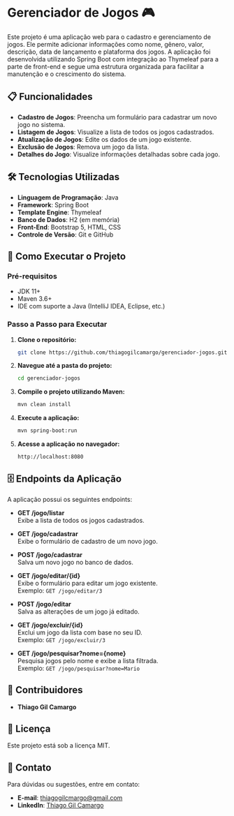 # Gerenciador de Jogos 🎮

Este projeto é uma aplicação web para o cadastro e gerenciamento de jogos. Ele permite adicionar informações como nome, gênero, valor, descrição, data de lançamento e plataforma dos jogos. A aplicação foi desenvolvida utilizando Spring Boot com integração ao Thymeleaf para a parte de front-end e segue uma estrutura organizada para facilitar a manutenção e o crescimento do sistema.

## 📋 Funcionalidades

- **Cadastro de Jogos**: Preencha um formulário para cadastrar um novo jogo no sistema.
- **Listagem de Jogos**: Visualize a lista de todos os jogos cadastrados.
- **Atualização de Jogos**: Edite os dados de um jogo existente.
- **Exclusão de Jogos**: Remova um jogo da lista.
- **Detalhes do Jogo**: Visualize informações detalhadas sobre cada jogo.

## 🛠️ Tecnologias Utilizadas

- **Linguagem de Programação**: Java
- **Framework**: Spring Boot
- **Template Engine**: Thymeleaf
- **Banco de Dados**: H2 (em memória)
- **Front-End**: Bootstrap 5, HTML, CSS
- **Controle de Versão**: Git e GitHub

## 🚀 Como Executar o Projeto

### Pré-requisitos
- JDK 11+
- Maven 3.6+
- IDE com suporte a Java (IntelliJ IDEA, Eclipse, etc.)

### Passo a Passo para Executar

1. **Clone o repositório:**

    ```bash
    git clone https://github.com/thiagogilcamargo/gerenciador-jogos.git
    ```

2. **Navegue até a pasta do projeto:**

    ```bash
    cd gerenciador-jogos
    ```

3. **Compile o projeto utilizando Maven:**

    ```bash
    mvn clean install
    ```

4. **Execute a aplicação:**

    ```bash
    mvn spring-boot:run
    ```

5. **Acesse a aplicação no navegador:**

    ```
    http://localhost:8080
    ```

## 🗄️ Endpoints da Aplicação

A aplicação possui os seguintes endpoints:

- **GET /jogo/listar**  
  Exibe a lista de todos os jogos cadastrados.

- **GET /jogo/cadastrar**  
  Exibe o formulário de cadastro de um novo jogo.

- **POST /jogo/cadastrar**  
  Salva um novo jogo no banco de dados.

- **GET /jogo/editar/{id}**  
  Exibe o formulário para editar um jogo existente.  
  Exemplo: `GET /jogo/editar/3`

- **POST /jogo/editar**  
  Salva as alterações de um jogo já editado.

- **GET /jogo/excluir/{id}**  
  Exclui um jogo da lista com base no seu ID.  
  Exemplo: `GET /jogo/excluir/3`

- **GET /jogo/pesquisar?nome={nome}**  
  Pesquisa jogos pelo nome e exibe a lista filtrada.  
  Exemplo: `GET /jogo/pesquisar?nome=Mario`



## 👥 Contribuidores

- **Thiago Gil Camargo**

## 📄 Licença

Este projeto está sob a licença MIT.

## 📧 Contato

Para dúvidas ou sugestões, entre em contato:

- **E-mail**: [thiagogilcmargo@gmail.com](mailto:thiagogilcmargo@gmail.com)  
- **LinkedIn**: [Thiago Gil Camargo](https://www.linkedin.com/in/thiago-gil-camargo-513584268/)
